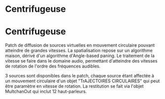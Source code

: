 # Centrifugeuse

# Centrifugeuse

Patch de diffusion de sources virtuelles en mouvement circulaire pouvant atteindre de grandes vitesses. La spatialisation repose sur un algorithme maison, dérivé d'un algorithme d'Angle-based paning. Le traitement de la vitesse se faire dans le domaine audio, permettant d'atteindre des vitesses de rotation de l'ordre des fréquences audibles.

3  sources sont disponibles dans le patch, chaque source étant affectée à un mouvement circulaire d'un objet "TrAJECTOIRES CIRCULAIRES" qui peut être paramètre en vitesse de rotation. La restitution se fait via l'objet MultchanOut qui inclut 12 haut-parleurs.

